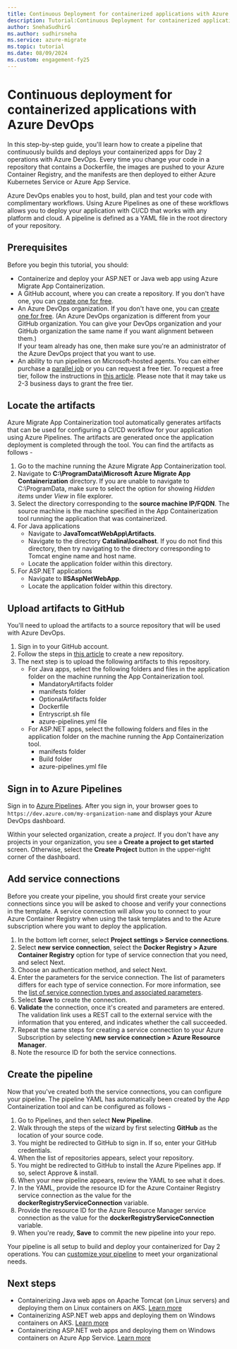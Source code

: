 ```yaml
---
title: Continuous Deployment for containerized applications with Azure DevOps
description: Tutorial:Continuous Deployment for containerized applications with Azure DevOps
author: SnehaSudhirG
ms.author: sudhirsneha
ms.service: azure-migrate
ms.topic: tutorial
ms.date: 08/09/2024
ms.custom: engagement-fy25
---
```


# Continuous deployment for containerized applications with Azure DevOps

In this step-by-step guide, you'll learn how to create a pipeline that continuously builds and deploys your containerized apps for Day 2 operations with Azure DevOps. Every time you change your code in a repository that contains a Dockerfile, the images are pushed to your Azure Container Registry, and the manifests are then deployed to either Azure Kubernetes Service or Azure App Service.

Azure DevOps enables you to host, build, plan and test your code with complimentary workflows. Using Azure Pipelines as one of these workflows allows you to deploy your application with CI/CD that works with any platform and cloud. A pipeline is defined as a YAML file in the root directory of your repository.

## Prerequisites

Before you begin this tutorial, you should:

-  Containerize and deploy your ASP.NET or Java web app using Azure Migrate App Containerization.
-  A GitHub account, where you can create a repository. If you don't have one, you can [create one for free](https://github.com/).
-  An Azure DevOps organization. If you don't have one, you can [create one for free](/azure/devops/pipelines/get-started/pipelines-sign-up). (An Azure DevOps organization is different from your GitHub organization. You can give your DevOps organization and your GitHub organization the same name if you want alignment between them.) <br/> If your team already has one, then make sure you're an administrator of the Azure DevOps project that you want to use.
-  An ability to run pipelines on Microsoft-hosted agents. You can either purchase a [parallel job](/azure/devops/pipelines/licensing/concurrent-jobs) or you can request a free tier. To request a free tier, follow the instructions in [this article](/azure/devops/pipelines/licensing/concurrent-jobs). Please note that it may take us 2-3 business days to grant the free tier.


## Locate the artifacts

Azure Migrate App Containerization tool automatically generates artifacts that can be used for configuring a CI/CD workflow for your application using Azure Pipelines. The artifacts are generated once the application deployment is completed through the tool. You can find the artifacts as follows - 

1. Go to the machine running the Azure Migrate App Containerization tool. 
2. Navigate to **C:\ProgramData\Microsoft Azure Migrate App Containerization** directory. If you are unable to navigate to C:\ProgramData, make sure to select the option for showing *Hidden items* under *View* in file explorer. 
3. Select the directory corresponding to the **source machine IP/FQDN**. The source machine is the machine specified in the App Containerization tool running the application that was containerized.
4. For Java applications 
    - Navigate to **JavaTomcatWebApp\Artifacts**.    
    - Navigate to the directory **Catalina\localhost**. If you do not find this directory, then try navigating to the directory corresponding to Tomcat engine name and host name.
    - Locate the application folder within this directory. 
5. For ASP.NET applications
    - Navigate to **IISAspNetWebApp**.
    - Locate the application folder within this directory.


## Upload artifacts to GitHub

You'll need to upload the artifacts to a source repository that will be used with Azure DevOps. 

1. Sign in to your GitHub account. 
2. Follow the steps in [this article](https://docs.github.com/get-started/quickstart/create-a-repo) to create a new repository. 
3. The next step is to upload the following artifacts to this repository.
   -  For Java apps, select the following folders and files in the application folder on the machine running the App Containerization tool.
        - MandatoryArtifacts folder
        - manifests folder
        - OptionalArtifacts folder
        - Dockerfile 
        - Entryscript.sh file
        - azure-pipelines.yml file
    - For ASP.NET apps, select the following folders and files in the application folder on the machine running the App Containerization tool.
        - manifests folder
        - Build folder
        - azure-pipelines.yml file

## Sign in to Azure Pipelines

Sign in to [Azure Pipelines](https://azure.microsoft.com/services/devops/pipelines). After you sign in, your browser goes to `https://dev.azure.com/my-organization-name` and displays your Azure DevOps dashboard.

Within your selected organization, create a *project*. If you don't have any projects in your organization, you see a **Create a project to get started** screen. Otherwise, select the **Create Project** button in the upper-right corner of the dashboard.

## Add service connections

Before you create your pipeline, you should first create your service connections since you will be asked to choose and verify your connections in the template. A service connection will allow you to connect to your Azure Container Registry when using the task templates and to the Azure subscription where you want to deploy the application. 

1. In the bottom left corner, select **Project settings > Service connections**.
2. Select **new service connection**, select the **Docker Registry > Azure Container Registry** option for type of service connection that you need, and select Next.
3. Choose an authentication method, and select Next.
4. Enter the parameters for the service connection. The list of parameters differs for each type of service connection. For more information, see the [list of service connection types and associated parameters](/azure/devops/pipelines/library/service-endpoints?tabs=yaml#common-service-connection-types).
5. Select **Save** to create the connection.
6. **Validate** the connection, once it's created and parameters are entered. The validation link uses a REST call to the external service with the information that you entered, and indicates whether the call succeeded.
7. Repeat the same steps for creating a service connection to your Azure Subscription by selecting **new service connection > Azure Resource Manager**. 
8. Note the resource ID for both the service connections. 

## Create the pipeline

Now that you've created both the service connections, you can configure your pipeline. The pipeline YAML has automatically been created by the App Containerization tool and can be configured as follows -  

1. Go to Pipelines, and then select **New Pipeline**.
2. Walk through the steps of the wizard by first selecting **GitHub** as the location of your source code.
3. You might be redirected to GitHub to sign in. If so, enter your GitHub credentials.
4. When the list of repositories appears, select your repository.
5. You might be redirected to GitHub to install the Azure Pipelines app. If so, select Approve & install.
6. When your new pipeline appears, review the YAML to see what it does.
7. In the YAML, provide the resource ID for the Azure Container Registry service connection as the value for the **dockerRegistryServiceConnection** variable.
8. Provide the resource ID for the Azure Resource Manager service connection as the value for the **dockerRegistryServiceConnection** variable.
9. When you're ready, **Save** to commit the new pipeline into your repo. 

Your pipeline is all setup to build and deploy your containerized for Day 2 operations. You can [customize your pipeline](/azure/devops/pipelines/customize-pipeline#prerequisite) to meet your organizational needs. 

## Next steps

- Containerizing Java web apps on Apache Tomcat (on Linux servers) and deploying them on Linux containers on AKS. [Learn more](./tutorial-app-containerization-java-kubernetes.md)
- Containerizing ASP.NET web apps and deploying them on Windows containers on AKS. [Learn more](./tutorial-app-containerization-aspnet-kubernetes.md)
- Containerizing ASP.NET web apps and deploying them on Windows containers on Azure App Service. [Learn more](./tutorial-app-containerization-aspnet-app-service.md)
